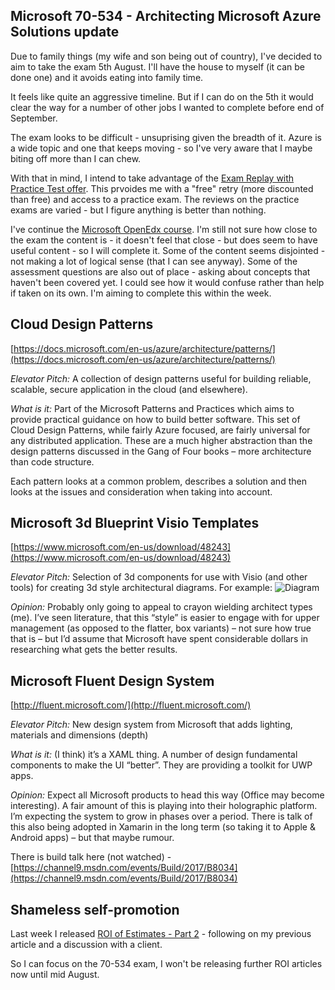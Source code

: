 ## Microsoft 70-534 - Architecting Microsoft Azure Solutions update
Due to family things (my wife and son being out of country), I've decided to aim to take the exam 5th August.  I'll have the house to myself (it can be done one) and it avoids eating into family time.

It feels like quite an aggressive timeline.  But if I can do on the 5th it would clear the way for a number of other jobs I wanted to complete before end of September.

The exam looks to be difficult - unsuprising given the breadth of it.  Azure is a wide topic and one that keeps moving - so I've very aware that I maybe biting off more than I can chew.

With that in mind, I intend to take advantage of the [Exam Replay with Practice Test offer](https://www.microsoft.com/en-gb/learning/offers.aspx).  This prvoides me with a "free" retry (more discounted than free) and access to a practice exam.  The reviews on the practice exams are varied - but I figure anything is better than nothing.

I've continue the [Microsoft OpenEdx course](https://openedx.microsoft.com/courses/course-v1:Microsoft+DEV205Bx+2017_T2/about).  I'm still not sure how close to the exam the content is - it doesn't feel that close - but does seem to have useful content - so I will complete it.  Some of the content seems disjointed - not making a lot of logical sense (that I can see anyway).  Some of the assessment questions are also out of place - asking about concepts that haven't been covered yet.  I could see how it would confuse rather than help if taken on its own.  I'm aiming to complete this within the week.

## Cloud Design Patterns
[https://docs.microsoft.com/en-us/azure/architecture/patterns/](https://docs.microsoft.com/en-us/azure/architecture/patterns/)

*Elevator Pitch:* A collection of design patterns useful for building reliable, scalable, secure application in the cloud (and elsewhere).

*What is it:* Part of the Microsoft Patterns and Practices which aims to provide practical guidance on how to build better software.  This set of Cloud Design Patterns, while fairly Azure focused, are fairly universal for any distributed application.  These are a much higher abstraction than the design patterns discussed in the Gang of Four books – more architecture than code structure.

Each pattern looks at a common problem, describes a solution and then looks at the issues and consideration when taking into account.

## Microsoft 3d Blueprint Visio Templates
[https://www.microsoft.com/en-us/download/48243](https://www.microsoft.com/en-us/download/48243)

*Elevator Pitch:* Selection of 3d components for use with Visio (and other tools) for creating 3d style architectural diagrams.  For example:
![Diagram](https://wazcommunity.files.wordpress.com/2015/08/blue1.png)

*Opinion:* Probably only going to appeal to crayon wielding architect types (me).  I’ve seen literature, that this “style” is easier to engage with for upper management (as opposed to the flatter, box variants) – not sure how true that is – but I’d assume that Microsoft have spent considerable dollars in researching what gets the better results.

## Microsoft Fluent Design System
[http://fluent.microsoft.com/](http://fluent.microsoft.com/)

*Elevator Pitch:* New design system from Microsoft that adds lighting, materials and dimensions (depth)

*What is it:* (I think) it’s a XAML thing.  A number of design fundamental components to make the UI “better”.  They are providing a toolkit for UWP apps.

*Opinion:* Expect all Microsoft products to head this way (Office may become interesting).  A fair amount of this is playing into their holographic platform.  I’m expecting the system to grow in phases over a period.  There is talk of this also being adopted in Xamarin in the long term (so taking it to Apple & Android apps) – but that maybe rumour.

There is build talk here (not watched) - [https://channel9.msdn.com/events/Build/2017/B8034](https://channel9.msdn.com/events/Build/2017/B8034)

## Shameless self-promotion
Last week I released [ROI of Estimates - Part 2](/blog/roi-of-estimates-part-2) - following on my previous article and a discussion with a client.

So I can focus on the 70-534 exam, I won't be releasing further ROI articles now until mid August.